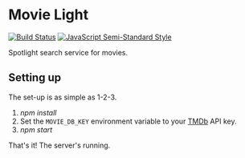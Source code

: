 # Movie Light

[![Build Status](https://travis-ci.org/sigv/movielight.svg?branch=master)](https://travis-ci.org/sigv/movielight)
[![JavaScript Semi-Standard Style](https://img.shields.io/badge/code%20style-semistandard-brightgreen.svg?style=flat-square)](https://github.com/Flet/semistandard)

Spotlight search service for movies.

## Setting up

The set-up is as simple as 1-2-3.

1. _npm install_
2. Set the `MOVIE_DB_KEY` environment variable to your [TMDb](https://www.themoviedb.org/) API key.
3. _npm start_

That's it! The server's running.
